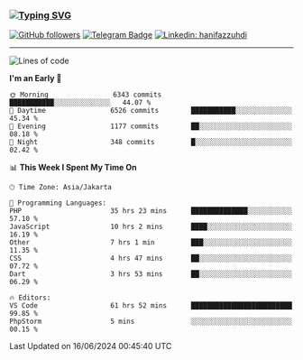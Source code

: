### [![Typing SVG](https://readme-typing-svg.herokuapp.com?font=lato&size=22&lines=Hi+There+👋)](https://git.io/typing-svg) 

[![GitHub followers](https://img.shields.io/github/followers/hanifazzuhdi?label=Follow&style=social)](https://github.com/hanifazzuhdi/?tab=follow) 
[![Telegram Badge](https://img.shields.io/badge/-hanif0198-blue?style=social&logo=telegram&link=https://www.t.me/hanif0198/)](https://www.t.me/hanif0198/) 
[![Linkedin: hanifazzuhdi](https://img.shields.io/badge/-hanifazzuhdi-blue?style=flat-square&logo=Linkedin&logoColor=white&link=https://www.linkedin.com/in/hanif-az-zuhdi-69688019b/)](https://www.linkedin.com/in/hanif-az-zuhdi-69688019b/) 

<hr/>

<!--START_SECTION:waka-->
![Lines of code](https://img.shields.io/badge/From%20Hello%20World%20I%27ve%20Written-57.9%20million%20lines%20of%20code-blue)

**I'm an Early 🐤** 

```text
🌞 Morning                6343 commits        ███████████░░░░░░░░░░░░░░   44.07 % 
🌆 Daytime                6526 commits        ███████████░░░░░░░░░░░░░░   45.34 % 
🌃 Evening                1177 commits        ██░░░░░░░░░░░░░░░░░░░░░░░   08.18 % 
🌙 Night                  348 commits         █░░░░░░░░░░░░░░░░░░░░░░░░   02.42 % 
```


📊 **This Week I Spent My Time On** 

```text
🕑︎ Time Zone: Asia/Jakarta

💬 Programming Languages: 
PHP                      35 hrs 23 mins      ██████████████░░░░░░░░░░░   57.10 % 
JavaScript               10 hrs 2 mins       ████░░░░░░░░░░░░░░░░░░░░░   16.19 % 
Other                    7 hrs 1 min         ███░░░░░░░░░░░░░░░░░░░░░░   11.35 % 
CSS                      4 hrs 47 mins       ██░░░░░░░░░░░░░░░░░░░░░░░   07.72 % 
Dart                     3 hrs 53 mins       ██░░░░░░░░░░░░░░░░░░░░░░░   06.29 % 

🔥 Editors: 
VS Code                  61 hrs 52 mins      █████████████████████████   99.85 % 
PhpStorm                 5 mins              ░░░░░░░░░░░░░░░░░░░░░░░░░   00.15 % 
```


 Last Updated on 16/06/2024 00:45:40 UTC
<!--END_SECTION:waka-->
